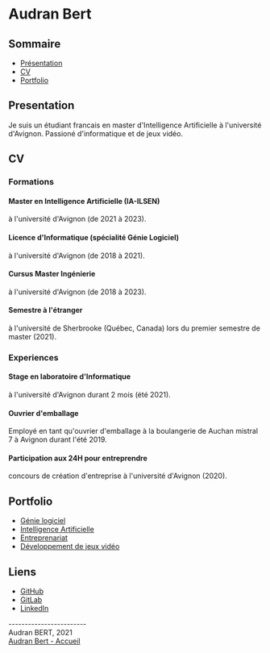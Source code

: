 

# Audran Bert

## Sommaire

- [Présentation](#presentation)
- [CV](#cv)
- [Portfolio](#portfolio)

## Presentation

Je suis un étudiant francais en master d'Intelligence Artificielle à l'université d'Avignon. Passioné d'informatique et de jeux vidéo.

## CV

### Formations

#### Master en Intelligence Artificielle (IA-ILSEN)
à l'université d'Avignon (de 2021 à 2023).

#### Licence d'Informatique (spécialité Génie Logiciel)
à l'université d'Avignon (de 2018 à 2021).

#### Cursus Master Ingénierie
à l'université d'Avignon (de 2018 à 2023).

#### Semestre à l'étranger
à l'université de Sherbrooke (Québec, Canada) lors du premier semestre de master (2021).

### Experiences

#### Stage en laboratoire d'Informatique
à l'université d'Avignon durant 2 mois (été 2021).

#### Ouvrier d'emballage
Employé en tant qu'ouvrier d'emballage à la boulangerie de Auchan mistral 7 à Avignon durant l'été 2019.

#### Participation aux 24H pour entreprendre
concours de création d'entreprise à l'université d'Avignon (2020).

## Portfolio

- [Génie logiciel](GL.md)
- [Intelligence Artificielle](IA.md)
- [Entreprenariat](Entreprise.md)
- [Développement de jeux vidéo](GameDev.md)

## Liens
  
- [GitHub](https://github.com/AudranBert)
- [GitLab](https://gitlab.com/BertAudran)
- [LinkedIn](https://www.linkedin.com/in/audran-bert-091955197/)


------------------------ \
Audran BERT, 2021 \
[Audran Bert - Accueil](index.md)
